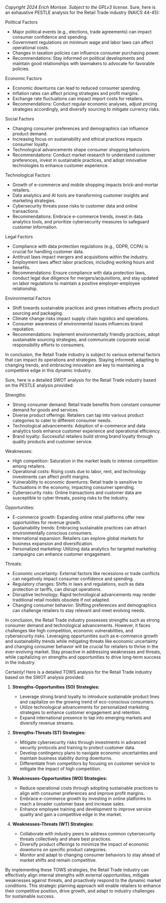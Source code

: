 *Copyright 2024 Erich Morisse.  Subject to the GPLv3 license.*
Sure, here is an exhaustive PESTLE analysis for the Retail Trade industry (NAICS 44-45):

Political Factors
- Major political events (e.g., elections, trade agreements) can impact consumer confidence and spending.
- Government regulations on minimum wage and labor laws can affect operational costs.
- Changes in taxation policies can influence consumer purchasing power.
- Recommendations: Stay informed on political developments and maintain good relationships with lawmakers to advocate for favorable policies.

Economic Factors
- Economic downturns can lead to reduced consumer spending.
- Inflation rates can affect pricing strategies and profit margins.
- Exchange rate fluctuations can impact import costs for retailers.
- Recommendations: Conduct regular economic analyses, adjust pricing strategies accordingly, and diversify sourcing to mitigate currency risks.

Social Factors
- Changing consumer preferences and demographics can influence product demand.
- Increasing focus on sustainability and ethical practices impacts consumer loyalty.
- Technological advancements shape consumer shopping behaviors.
- Recommendations: Conduct market research to understand customer preferences, invest in sustainable practices, and adopt innovative technologies to enhance customer experience.

Technological Factors
- Growth of e-commerce and mobile shopping impacts brick-and-mortar retailers.
- Data analytics and AI tools are transforming customer insights and marketing strategies.
- Cybersecurity threats pose risks to customer data and online transactions.
- Recommendations: Embrace e-commerce trends, invest in data analytics tools, and prioritize cybersecurity measures to safeguard customer information.

Legal Factors
- Compliance with data protection regulations (e.g., GDPR, CCPA) is crucial for handling customer data.
- Antitrust laws impact mergers and acquisitions within the industry.
- Employment laws affect labor practices, including working hours and benefits.
- Recommendations: Ensure compliance with data protection laws, conduct legal due diligence for mergers/acquisitions, and stay updated on labor regulations to maintain a positive employer-employee relationship.

Environmental Factors
- Shift towards sustainable practices and green initiatives affects product sourcing and packaging.
- Climate change risks impact supply chain logistics and operations.
- Consumer awareness of environmental issues influences brand reputation.
- Recommendations: Implement environmentally friendly practices, adopt sustainable sourcing strategies, and communicate corporate social responsibility efforts to consumers.

In conclusion, the Retail Trade industry is subject to various external factors that can impact its operations and strategies. Staying informed, adapting to changing trends, and embracing innovation are key to maintaining a competitive edge in this dynamic industry.

Sure, here is a detailed SWOT analysis for the Retail Trade industry based on the PESTLE analysis provided:

Strengths:
- Strong consumer demand: Retail trade benefits from constant consumer demand for goods and services.
- Diverse product offerings: Retailers can tap into various product categories to cater to different consumer needs.
- Technological advancements: Adoption of e-commerce and data analytics tools enhance customer experience and operational efficiency.
- Brand loyalty: Successful retailers build strong brand loyalty through quality products and customer service.

Weaknesses:
- High competition: Saturation in the market leads to intense competition among retailers.
- Operational costs: Rising costs due to labor, rent, and technology investments can affect profit margins.
- Vulnerability to economic downturns: Retail trade is sensitive to fluctuations in the economy, impacting consumer spending.
- Cybersecurity risks: Online transactions and customer data are susceptible to cyber threats, posing risks to the industry.

Opportunities:
- E-commerce growth: Expanding online retail platforms offer new opportunities for revenue growth.
- Sustainability trends: Embracing sustainable practices can attract environmentally conscious consumers.
- International expansion: Retailers can explore global markets for business expansion and diversification.
- Personalized marketing: Utilizing data analytics for targeted marketing campaigns can enhance customer engagement.

Threats:
- Economic uncertainty: External factors like recessions or trade conflicts can negatively impact consumer confidence and spending.
- Regulatory changes: Shifts in laws and regulations, such as data protection or tariffs, can disrupt operations.
- Disruptive technology: Rapid technological advancements may render traditional retail models obsolete if not adapted.
- Changing consumer behavior: Shifting preferences and demographics can challenge retailers to stay relevant and meet evolving needs.

In conclusion, the Retail Trade industry possesses strengths such as strong consumer demand and technological advancements. However, it faces challenges like high competition, economic vulnerabilities, and cybersecurity risks. Leveraging opportunities such as e-commerce growth and sustainability trends while mitigating threats like economic uncertainty and changing consumer behavior will be crucial for retailers to thrive in the ever-evolving market. Stay proactive in addressing weaknesses and threats, while capitalizing on strengths and opportunities to drive long-term success in the industry.

Certainly! Here is a detailed TOWS analysis for the Retail Trade industry based on the SWOT analysis provided:

1. **Strengths-Opportunities (SO) Strategies:**
   - Leverage strong brand loyalty to introduce sustainable product lines and capitalize on the growing trend of eco-conscious consumers.
   - Utilize technological advancements for personalized marketing strategies to enhance customer engagement and retention.
   - Expand international presence to tap into emerging markets and diversify revenue streams.

2. **Strengths-Threats (ST) Strategies:**
   - Mitigate cybersecurity risks through investments in advanced security protocols and training to protect customer data.
   - Develop contingency plans to navigate economic uncertainties and maintain business stability during downturns.
   - Differentiate from competitors by focusing on customer service to mitigate the impact of high competition.

3. **Weaknesses-Opportunities (WO) Strategies:**
   - Reduce operational costs through adopting sustainable practices to align with consumer preferences and improve profit margins.
   - Embrace e-commerce growth by investing in online platforms to reach a broader customer base and increase sales.
   - Enhance employee training and development to improve service quality and gain a competitive edge in the market.

4. **Weaknesses-Threats (WT) Strategies:**
   - Collaborate with industry peers to address common cybersecurity threats collectively and share best practices.
   - Diversify product offerings to minimize the impact of economic downturns on specific product categories.
   - Monitor and adapt to changing consumer behaviors to stay ahead of market shifts and remain competitive.

By implementing these TOWS strategies, the Retail Trade industry can effectively align internal strengths with external opportunities, mitigate weaknesses against threats, and proactively respond to the dynamic market conditions. This strategic planning approach will enable retailers to enhance their competitive position, drive growth, and adapt to industry challenges for sustainable success.

